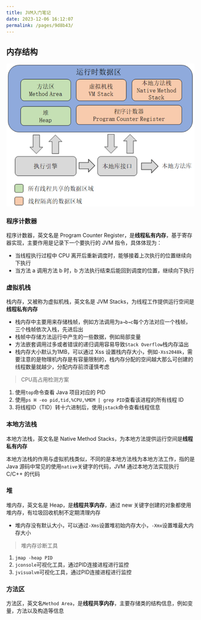 ```yaml
---
title: JVM入门笔记
date: 2023-12-06 16:12:07
permalink: /pages/9d8b43/
---
```

## 内存结构

![image-20231211191701025](./img/04.jvm/image-20231211191701025.png)



###  程序计数器

程序计数器，英文名是 Program Counter Register，是**线程私有内存**，基于寄存器实现，主要作用是记录下一个要执行的 JVM 指令，具体体现为：

- 当线程执行过程中 CPU 离开后重新调度时，能够接着上次执行的位置继续向下执行
- 当方法 a 调用方法 b 时，b 方法执行结束后能回到调度的位置，继续向下执行



### 虚拟机栈

栈内存，又被称为虚拟机栈，英文名是 JVM Stacks，为线程工作提供运行空间是**线程私有内存**

- 栈内存中主要用来存储栈帧，例如方法调用为`a→b→c`每个方法对应一个栈帧，三个栈帧依次入栈，先进后出
- 栈帧中存储方法运行中产生的一些数据，例如局部变量
- 方法嵌套调用过多或者错误的递归调用容易导致`Stack Overflow`栈内存溢出
- 栈内存大小默认为1MB，可以通过 Xss 设置栈内存大小，例如`-Xss2048k`，需要注意的是物理机内存是有容量限制的，栈内存分配的空间越大那么可创建的线程数量就越少，分配内存前须谨慎考虑



> CPU高占用检测方案

1. 使用`top`命令查看 Java 项目对应的 PID
2. 使用`ps H -eo pid,tid,%CPU,%MEM | grep PID`查看该进程的所有线程 ID
3. 将线程ID（TID）转十六进制后，使用`jstack`命令查看线程信息



### 本地方法栈

本地方法栈，英文名是 Native Method Stacks，为本地方法提供运行空间是**线程私有内存**

本地方法栈的作用与虚拟机栈类似，不同的是本地方法栈为本地方法工作，指的是 Java 源码中常见的使用`native`关键字的代码，JVM 通过本地方法实现执行 C/C++ 的代码



### 堆

堆内存，英文名是 Heap，是**线程共享内存**，通过 new 关键字创建的对象都使用堆内存，有垃圾回收机制不定期清理内存

- 堆内存没有默认大小，可以通过`-Xms`设置堆初始内存大小，`-Xmx`设置堆最大内存大小



> 堆内存诊断工具

1. `jmap -heap PID`
2. `jconsole`可视化工具，通过PID连接进程进行监控
3. `jvisualvm`可视化工具，通过PID连接进程进行监控



### 方法区

方法区，英文名`Method Area`，是**线程共享内存**，主要存储类的结构信息，例如变量，方法以及构造等信息